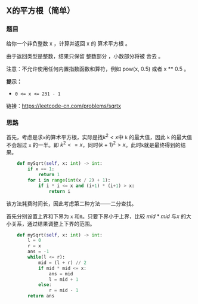 ## X的平方根（简单）

### 题目

给你一个非负整数 x ，计算并返回 x 的 算术平方根 。

由于返回类型是整数，结果只保留 整数部分 ，小数部分将被 舍去 。

注意：不允许使用任何内置指数函数和算符，例如 pow(x, 0.5) 或者 x ** 0.5 。

**提示：**

- `0 <= x <= 231 - 1`

链接：https://leetcode-cn.com/problems/sqrtx

### 思路

首先，考虑是求`x`的算术平方根，实际是找$k^2<x$中 `k` 的最大值，因此  `k` 的最大值不会超过 `x` 的一半。即 $k^2<=x$，同时$(k+1)^2>x$。此时`k`就是最终得到的结果。

```python
    def mySqrt(self, x: int) -> int:
        if x == 1:
            return 1
        for i in range(int(x / 2) + 1):
            if i * i <= x and (i+1) * (i+1) > x:
                return i
```

该方法耗费时间长，因此考虑第二种方法——二分查找。

首先分别设置上界和下界为 `x` 和`0`。只要下界小于上界，比较 $mid * mid$ 与$x$ 的大小关系，通过结果调整上下界的范围。

```python
    def mySqrt(self, x: int) -> int:
        l = 0
        r = x
        ans = -1
        while(l <= r):
            mid = (l + r) // 2
            if mid * mid <= x:
                ans = mid
                l = mid + 1
            else:
                r = mid - 1
        return ans
```







